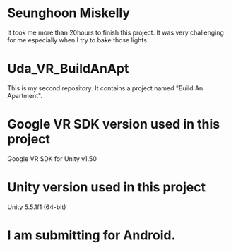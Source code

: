 # Seunghoon Miskelly
It took me more than 20hours to finish this project. It was very challenging for me especially when I try to bake those lights. 
# Uda_VR_BuildAnApt
This is my second repository. It contains a project named "Build An Apartment".
# Google VR SDK version used in this project
Google VR SDK for Unity v1.50
# Unity version used in this project
Unity 5.5.1f1 (64-bit)
# I am submitting for Android.
